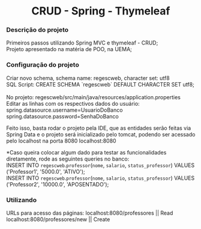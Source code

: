 <h1 align="center">CRUD - Spring - Thymeleaf</h1>

<h3>Descrição do projeto</h3>
Primeiros passos utilizando Spring MVC e thymeleaf - CRUD;<br>
Projeto apresentado na matéria de POO, na UEMA;

<h3>Configuração do projeto</h3>
Criar novo schema, schema name: regescweb, character set: utf8<br>
SQL Script: CREATE SCHEMA `regescweb` DEFAULT CHARACTER SET utf8;<br>
<br>
No projeto: regescweb/src/main/java/resources/application.properties<br>
Editar as linhas com os respectivos dados do usuário:<br>
spring.datasource.username=UsuarioDoBanco<br>
spring.datasource.password=SenhaDoBanco<br>

Feito isso, basta rodar o projeto pela IDE, que as entidades serão feitas via Spring Data e
o projeto será inicializado pelo tomcat, podendo ser acessado pelo localhost na porta 8080
localhost:8080

*Caso queira colocar algum dado para testar as funcionalidades diretamente, rode as seguintes queries
no banco:<br>
INSERT INTO `regescweb`.`professor`(`nome`, `salario`, `status_professor`) VALUES ('Professor1', '5000.0', 'ATIVO');<br>
INSERT INTO `regescweb`.`professor`(`nome`, `salario`, `status_professor`) VALUES ('Professor2', '10000.0', 'APOSENTADO');<br>

<h3>Utilizando</h3>
URLs para acesso das páginas: localhost:8080/professores || Read<br>
localhost:8080/professores/new || Create<br>
